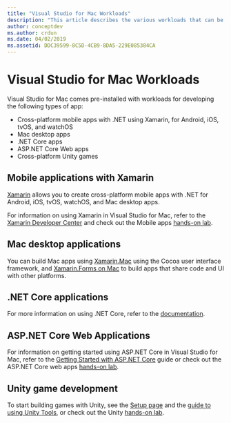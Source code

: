 ```yaml
---
title: "Visual Studio for Mac Workloads"
description: "This article describes the various workloads that can be used in Visual Studio for Mac, including Xamarin mobile apps, ASP.NET Core, and Unity for games."
author: conceptdev
ms.author: crdun
ms.date: 04/02/2019
ms.assetid: DDC39599-8C5D-4CB9-8DA5-229E085384CA
---
```

# Visual Studio for Mac Workloads

Visual Studio for Mac comes pre-installed with workloads for developing the following types of app:

* Cross-platform mobile apps with .NET using Xamarin, for Android, iOS, tvOS, and watchOS
* Mac desktop apps
* .NET Core apps
* ASP.NET Core Web apps
* Cross-platform Unity games

## Mobile applications with Xamarin

[Xamarin](xamarin.md) allows you to create cross-platform mobile apps with .NET for Android, iOS, tvOS, watchOS, and Mac desktop apps.

For information on using Xamarin in Visual Studio for Mac, refer to the [Xamarin Developer Center](https://developer.xamarin.com/) and check out the Mobile apps [hands-on lab](https://github.com/Microsoft/vs4mac-labs/tree/master/Mobile/Getting-Started).

## Mac desktop applications

You can build Mac apps using [Xamarin.Mac](https://docs.microsoft.com/xamarin/mac/) using the Cocoa user interface framework, and [Xamarin.Forms on Mac](https://docs.microsoft.com/xamarin/xamarin-forms/platform/other/mac) to build apps that share code and UI with other platforms.

## .NET Core applications

For more information on using .NET Core, refer to the [documentation](/dotnet/core/).

## ASP.NET Core Web Applications

For information on getting started using ASP.NET Core in Visual Studio for Mac, refer to the [Getting Started with ASP.NET Core](asp-net-core.md) guide or check out the ASP.NET Core web apps [hands-on lab](https://github.com/Microsoft/vs4mac-labs/tree/master/Web/Getting-Started).

## Unity game development

To start building games with Unity, see the [Setup page](setup-vsmac-tools-unity.md) and the [guide to using Unity Tools](using-vsmac-tools-unity.md), or check out the Unity [hands-on lab](https://github.com/Microsoft/vs4mac-labs/tree/master/Unity/Getting-Started).
